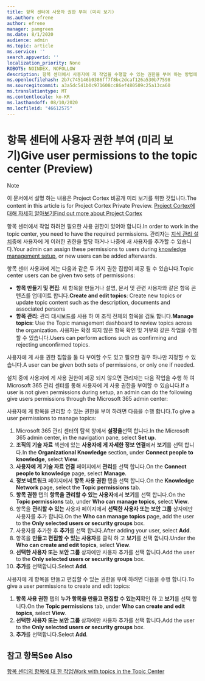 ```yaml
---
title: 항목 센터에 사용자 권한 부여 (미리 보기)
ms.author: efrene
author: efrene
manager: pamgreen
ms.date: 8/1/2020
audience: admin
ms.topic: article
ms.service: ''
search.appverid: ''
localization_priority: None
ROBOTS: NOINDEX, NOFOLLOW
description: 항목 센터에서 사용자에 게 작업을 수행할 수 있는 권한을 부여 하는 방법에 대해 알아봅니다.
ms.openlocfilehash: 2b7c745146b0386ff7f8bc2dcaf126a530b77598
ms.sourcegitcommit: a3a5dc541b0c971608cc86ef480509c25a13ca60
ms.translationtype: MT
ms.contentlocale: ko-KR
ms.lasthandoff: 08/10/2020
ms.locfileid: "46612575"
---
```

# <a name="give-user-permissions-to-the-topic-center-preview"></a><span data-ttu-id="92631-103">항목 센터에 사용자 권한 부여 (미리 보기)</span><span class="sxs-lookup"><span data-stu-id="92631-103">Give user permissions to the topic center (Preview)</span></span>

> [!Note] 
> <span data-ttu-id="92631-104">이 문서에서 설명 하는 내용은 Project Cortex 비공개 미리 보기를 위한 것입니다.</span><span class="sxs-lookup"><span data-stu-id="92631-104">The content in this article is for Project Cortex Private Preview.</span></span> [<span data-ttu-id="92631-105">Project Cortex에 대해 자세히 알아보기</span><span class="sxs-lookup"><span data-stu-id="92631-105">Find out more about Project Cortex</span></span>](https://aka.ms/projectcortex) 

<span data-ttu-id="92631-106">항목 센터에서 작업 하려면 필요한 사용 권한이 있어야 합니다.</span><span class="sxs-lookup"><span data-stu-id="92631-106">In order to work in the topic center, you need to have the required permissions.</span></span> <span data-ttu-id="92631-107">관리자는 [지식 관리 설치](set-up-knowledge-network.md)중에 사용자에 게 이러한 권한을 할당 하거나 나중에 새 사용자를 추가할 수 있습니다.</span><span class="sxs-lookup"><span data-stu-id="92631-107">Your admin can assign these permissions to users during [knowledge management setup](set-up-knowledge-network.md), or new users can be added afterwards.</span></span>

<span data-ttu-id="92631-108">항목 센터 사용자에 게는 다음과 같은 두 가지 권한 집합이 제공 될 수 있습니다.</span><span class="sxs-lookup"><span data-stu-id="92631-108">Topic center users can be given two sets of permissions:</span></span>

- <span data-ttu-id="92631-109">**항목 만들기 및 편집**: 새 항목을 만들거나 설명, 문서 및 관련 사용자와 같은 항목 콘텐츠를 업데이트 합니다.</span><span class="sxs-lookup"><span data-stu-id="92631-109">**Create and edit topics**: Create new topics or update topic content such as the description, documents and associated persons</span></span>
- <span data-ttu-id="92631-110">**항목 관리**: 관리 대시보드를 사용 하 여 조직 전체의 항목을 검토 합니다.</span><span class="sxs-lookup"><span data-stu-id="92631-110">**Manage topics**: Use the Topic management dashboard to review topics across the organization.</span></span> <span data-ttu-id="92631-111">사용자는 확정 되지 않은 항목 확인 및 거부와 같은 작업을 수행할 수 있습니다.</span><span class="sxs-lookup"><span data-stu-id="92631-111">Users can perform actions such as confirming and rejecting unconfirmed topics.</span></span>

<span data-ttu-id="92631-112">사용자에 게 사용 권한 집합을 둘 다 부여할 수도 있고 필요한 경우 하나만 지정할 수 있습니다.</span><span class="sxs-lookup"><span data-stu-id="92631-112">A user can be given both sets of permissions, or only one if needed.</span></span> 

<span data-ttu-id="92631-113">설치 중에 사용자에 게 사용 권한이 제공 되지 않으면 관리자는 다음 작업을 수행 하 여 Microsoft 365 관리 센터를 통해 사용자에 게 사용 권한을 부여할 수 있습니다.</span><span class="sxs-lookup"><span data-stu-id="92631-113">If a user is not given permissions during setup, an admin can do the following give users permissions through the Microsoft 365 admin center:</span></span>

<span data-ttu-id="92631-114">사용자에 게 항목을 관리할 수 있는 권한을 부여 하려면 다음을 수행 합니다.</span><span class="sxs-lookup"><span data-stu-id="92631-114">To give a user permissions to manage topics:</span></span>

1. <span data-ttu-id="92631-115">Microsoft 365 관리 센터의 탐색 창에서 **설정을**선택 합니다.</span><span class="sxs-lookup"><span data-stu-id="92631-115">In the Microsoft 365 admin center, in the navigation pane, select **Set up**.</span></span>
2. <span data-ttu-id="92631-116">**조직의 기술 자료** 섹션에 있는 **사용자에 게 자세한 정보 연결**에서 **보기**를 선택 합니다.</span><span class="sxs-lookup"><span data-stu-id="92631-116">In the **Organizational Knowledge** section, under **Connect people to knowledge**, select **View**.</span></span>
3. <span data-ttu-id="92631-117">**사용자에 게 기술 자료 연결** 페이지에서 **관리**를 선택 합니다.</span><span class="sxs-lookup"><span data-stu-id="92631-117">On the **Connect people to knowledge** page, select **Manage**.</span></span>
4. <span data-ttu-id="92631-118">**정보 네트워크** 페이지에서 **항목 사용 권한** 탭을 선택 합니다.</span><span class="sxs-lookup"><span data-stu-id="92631-118">On the **Knowledge Network** page, select the **Topic permissions** tab.</span></span>
5. <span data-ttu-id="92631-119">**항목 권한** 탭의 **항목을 관리할 수 있는 사용자**에서 **보기**를 선택 합니다.</span><span class="sxs-lookup"><span data-stu-id="92631-119">On the **Topic permissions** tab, under **Who can manage topics**, select **View**.</span></span>
6.  <span data-ttu-id="92631-120">항목을 **관리할 수 있는** 사용자 페이지에서 **선택한 사용자 또는 보안 그룹** 상자에만 사용자를 추가 합니다.</span><span class="sxs-lookup"><span data-stu-id="92631-120">On the **Who can manage topics** page, add the user to the **Only selected users or security groups** box.</span></span>
7. <span data-ttu-id="92631-121">사용자를 추가한 후 **추가**를 선택 합니다.</span><span class="sxs-lookup"><span data-stu-id="92631-121">After adding your user, select **Add**.</span></span>
3. <span data-ttu-id="92631-122">항목을 **만들고 편집할 수 있는 사용자**를 클릭 하 고 **보기**를 선택 합니다.</span><span class="sxs-lookup"><span data-stu-id="92631-122">Under the **Who can create and edit topics**, select **View**.</span></span>
4. <span data-ttu-id="92631-123">**선택한 사용자 또는 보안 그룹** 상자에만 사용자 추가를 선택 합니다.</span><span class="sxs-lookup"><span data-stu-id="92631-123">Add the user to the **Only selected users or security groups** box.</span></span>
5. <span data-ttu-id="92631-124">**추가**를 선택합니다.</span><span class="sxs-lookup"><span data-stu-id="92631-124">Select **Add**.</span></span>

<span data-ttu-id="92631-125">사용자에 게 항목을 만들고 편집할 수 있는 권한을 부여 하려면 다음을 수행 합니다.</span><span class="sxs-lookup"><span data-stu-id="92631-125">To give a user permissions to create and edit topics:</span></span>

1. <span data-ttu-id="92631-126">**항목 사용 권한** 탭의 **누가 항목을 만들고 편집할 수 있는지**확인 하 고 **보기**를 선택 합니다.</span><span class="sxs-lookup"><span data-stu-id="92631-126">On the **Topic permissions** tab, under **Who can create and edit topics**, select **View**.</span></span>
2. <span data-ttu-id="92631-127">**선택한 사용자 또는 보안 그룹** 상자에만 사용자 추가를 선택 합니다.</span><span class="sxs-lookup"><span data-stu-id="92631-127">Add the user to the **Only selected users or security groups** box.</span></span>
3. <span data-ttu-id="92631-128">**추가**를 선택합니다.</span><span class="sxs-lookup"><span data-stu-id="92631-128">Select **Add**.</span></span>



## <a name="see-also"></a><span data-ttu-id="92631-129">참고 항목</span><span class="sxs-lookup"><span data-stu-id="92631-129">See Also</span></span>
  
[<span data-ttu-id="92631-130">항목 센터의 항목에 대 한 작업</span><span class="sxs-lookup"><span data-stu-id="92631-130">Work with topics in the Topic Center</span></span>](work-with-topics.md)



